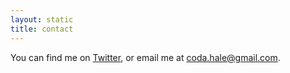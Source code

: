```yaml
---
layout: static
title: contact
---
```


You can find me on [Twitter](http://twitter.com/coda), or
email me at [coda.hale@gmail.com](mailto:coda.hale@gmail.com).
